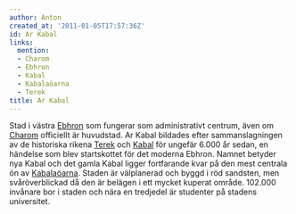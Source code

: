 ```yaml
---
author: Anton
created_at: '2011-01-05T17:57:36Z'
id: Ar Kabal
links:
  mention:
  - Charom
  - Ebhron
  - Kabal
  - Kabalaöarna
  - Terek
title: Ar Kabal
---
```


Stad i västra [Ebhron] som fungerar som administrativt centrum, även om [Charom] officiellt är
huvudstad. Ar Kabal bildades efter sammanslagningen av de historiska rikena [Terek] och [Kabal] för
ungefär 6.000 år sedan, en händelse som blev startskottet för det moderna Ebhron. Namnet betyder nya
Kabal och det gamla Kabal ligger fortfarande kvar på den mest centrala ön av [Kabalaöarna]. Staden
är välplanerad och byggd i röd sandsten, men svåröverblickad då den är belägen i ett mycket kuperat
område. 102.000 invånare bor i staden och nära en tredjedel är studenter på stadens universitet.

  [Ebhron]: Ebhron
  [Charom]: Charom
  [Terek]: Terek
  [Kabal]: Kabal
  [Kabalaöarna]: Kabalaöarna
